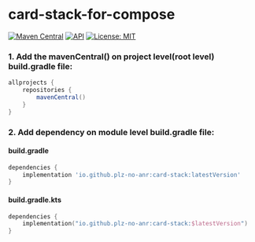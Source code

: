 # card-stack-for-compose

[![Maven Central](https://img.shields.io/maven-central/v/io.github.plz-no-anr/card-stack.svg)](https://central.sonatype.com/artifact/io.github.plz-no-anr/card-stack)
[![API](https://img.shields.io/badge/API-23%2B-brightgreen.svg?style=flat)](https://android-arsenal.com/api?level=23)
[![License: MIT](https://img.shields.io/badge/License-MIT-yellow.svg)](https://opensource.org/licenses/MIT)



### 1. Add the mavenCentral() on project level(root level) build.gradle file:
``` gradle
allprojects {
    repositories {
        mavenCentral()
    }
}
```

### 2. Add dependency on module level build.gradle file:

#### build.gradle
``` groovy
dependencies {
    implementation 'io.github.plz-no-anr:card-stack:latestVersion'
}
```

#### build.gradle.kts
``` kotlin dsl
dependencies {
    implementation("io.github.plz-no-anr:card-stack:$latestVersion")
}
```
